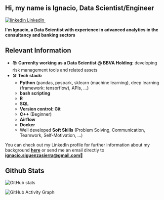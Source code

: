 ## Hi, my name is Ignacio, **Data Scientist/Engineer**
  <a href="https://www.linkedin.com/in/ignacio-siguenza/" rel="nofollow noreferrer">
    <img src="https://i.stack.imgur.com/gVE0j.png" alt="linkedin"> LinkedIn
  </a> &nbsp; 
<br/>



**I'm Ignacio, a Data Scientist with experience in advanced analytics in the consultancy and banking sectors**

## Relevant Information

- 📚 **Currenlty working as a Data Scientist @ BBVA Holding**: developing risk management tools and related assets
- 🛠 **Tech stack:**
  - **Python** (pandas, pyspark, sklearn (machine learning), deep learning (framework: tensorflow), APIs, ...)
  - **bash scripting**
  - **R**
  - **SQL**
  - **Version control: Git**
  - **C++** (Beginner)
  - **Airflow**
  - **Docker**
  - Well developed **Soft Skills** (Problem Solving, Communication, Teamwork, Self-Motivation, ...) 

You can check out my LinkedIn profile for further information about my background **[here](https://www.linkedin.com/in/ignacio-siguenza/)** or send me an email directly to **ignacio.siguenzasierra@gmail.com**📩

## Github Stats

![GitHub stats](https://github-readme-stats.vercel.app/api?username=nachosiguenza&show_icons=true)  

![GitHub Activity Graph](https://activity-graph.herokuapp.com/graph?username=nachosiguenza)  

